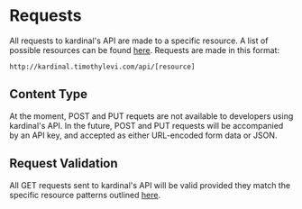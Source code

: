 # Requests

All requests to kardinal's API are made to a specific resource. A list of possible resources can be found [here](https://github.com/timothylevi/kardinal/tree/master/api_documentation/resources). Requests are made in this format:

    http://kardinal.timothylevi.com/api/[resource]

## Content Type

At the moment, POST and PUT requets are not available to developers using kardinal's API. In the future, POST and PUT requests will be accompanied by an API key, and accepted as either URL-encoded form data or JSON.

## Request Validation

All GET requests sent to kardinal's API will be valid provided they match the specific resource patterns outlined [here](https://github.com/timothylevi/kardinal/tree/master/api_documentation/resources).
